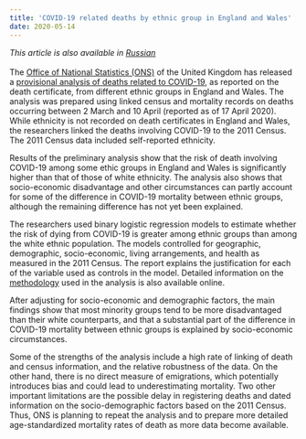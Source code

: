 ```yaml
---
title: 'COVID-19 related deaths by ethnic group in England and Wales'
date: 2020-05-14
---
```


_This article is also available in
[Russian](https://raw.githubusercontent.com/UNStats/covid-19-response/master/static/covid-19-related-deaths-by-ethnic-group-in-England-and-Wales-RU.pdf)_<br/><br/>The
[Office of National Statistics (ONS)](https://www.ons.gov.uk/) of the United
Kingdom has released a
[provisional analysis of deaths related to COVID-19](https://www.ons.gov.uk/peoplepopulationandcommunity/birthsdeathsandmarriages/deaths/articles/coronavirusrelateddeathsbyethnicgroupenglandandwales/2march2020to10april2020),
as reported on the death certificate, from different ethnic groups in England
and Wales. The analysis was prepared using linked census and mortality records
on deaths occurring between 2 March and 10 April (reported as of 17 April 2020).
While ethnicity is not recorded on death certificates in England and Wales, the
researchers linked the deaths involving COVID-19 to the 2011 Census. The 2011
Census data included self-reported ethnicity.

Results of the preliminary analysis show that the risk of death involving
COVID-19 among some ethic groups in England and Wales is significantly higher
than that of those of white ethnicity. The analysis also shows that
socio-economic disadvantage and other circumstances can partly account for some
of the difference in COVID-19 mortality between ethnic groups, although the
remaining difference has not yet been explained.

The researchers used binary logistic regression models to estimate whether the
risk of dying from COVID-19 is greater among ethnic groups than among the white
ethnic population. The models controlled for geographic, demographic,
socio-economic, living arrangements, and health as measured in the 2011 Census.
The report explains the justification for each of the variable used as controls
in the model. Detailed information on the
[methodology](https://www.ons.gov.uk/peoplepopulationandcommunity/birthsdeathsandmarriages/deaths/methodologies/coronavirusrelateddeathsbyethnicgroupenglandandwalesmethodology)
used in the analysis is also available online.

After adjusting for socio-economic and demographic factors, the main findings
show that most minority groups tend to be more disadvantaged than their white
counterparts, and that a substantial part of the difference in COVID-19
mortality between ethnic groups is explained by socio-economic circumstances.

Some of the strengths of the analysis include a high rate of linking of death
and census information, and the relative robustness of the data. On the other
hand, there is no direct measure of emigrations, which potentially introduces
bias and could lead to underestimating mortality. Two other important
limitations are the possible delay in registering deaths and dated information
on the socio-demographic factors based on the 2011 Census. Thus, ONS is planning
to repeat the analysis and to prepare more detailed age-standardized mortality
rates of death as more data become available.
